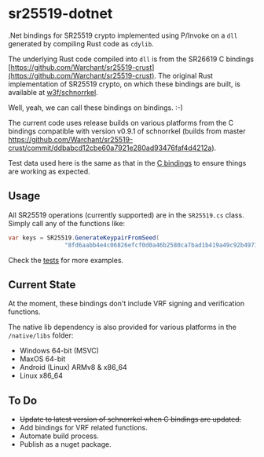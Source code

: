 # sr25519-dotnet

.Net bindings for SR25519 crypto implemented using P/Invoke on a `dll` generated by compiling Rust code as `cdylib`.

The underlying Rust code compiled into `dll` is from the SR26619 C bindings [https://github.com/Warchant/sr25519-crust](https://github.com/Warchant/sr25519-crust). The original Rust implementation of SR25519 crypto, on which these bindings are built, is available at [w3f/schnorrkel](https://github.com/w3f/schnorrkel).

Well, yeah, we can call these bindings on bindings. :-)

The current code uses release builds on various platforms from the C bindings compatible with version v0.9.1 of schnorrkel (builds from master https://github.com/Warchant/sr25519-crust/commit/ddbabcd12cbe60a7921e280ad93476faf4d4212a).

Test data used here is the same as that in the [C bindings](https://github.com/Warchant/sr25519-crust) to ensure things are working as expected.

## Usage

All SR25519 operations (currently supported) are in the `SR25519.cs` class. Simply call any of the functions like:

```csharp
var keys = SR25519.GenerateKeypairFromSeed(
                "8fd6aabb4e4c06826efcf0d0a46b2580ca7bad1b419a49c92b49717b30bc343e");
```

Check the [tests](./sr25519-dotnet.test/SR25519_Tests.cs) for more examples.

## Current State

At the moment, these bindings don't include VRF signing and verification functions.

The native lib dependency is also provided for various platforms in the `/native/libs` folder:
- Windows 64-bit (MSVC)
- MaxOS 64-bit
- Android (Linux) ARMv8 & x86_64
- Linux x86_64

## To Do

* ~~Update to latest version of schnorrkel when C bindings are updated.~~
* Add bindings for VRF related functions.
* Automate build process.
* Publish as a nuget package.

